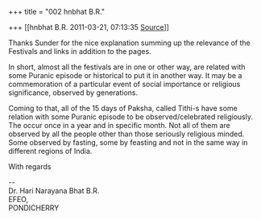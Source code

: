 +++
title = "002 hnbhat B.R."

+++
[[hnbhat B.R.	2011-03-21, 07:13:35 [Source](https://groups.google.com/g/samskrita/c/3VSluoRZrtc)]]



Thanks Sunder for the nice explanation summing up the relevance of the Festivals and links in addition to the pages.

  

In short, almost all the festivals are in one or other way, are related with some Puranic episode or historical to put it in another way. It may be a commemoration of a particular event of social importance or religious significance, observed by generations.

  

Coming to that, all of the 15 days of Paksha, called Tithi-s have some relation with some Puranic episode to be observed/celebrated religiously. The occur once in a year and in specific month. Not all of them are observed by all the people other than those seriously religious minded. Some observed by fasting, some by feasting and not in the same way in different regions of India.

  

With regards

  
--  
Dr. Hari Narayana Bhat B.R.  
EFEO,  
PONDICHERRY  

